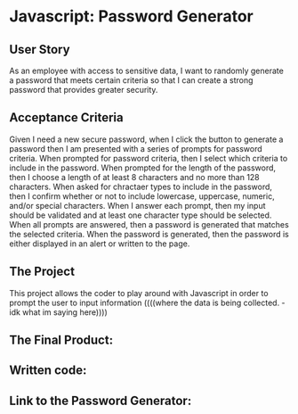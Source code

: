 # Javascript: Password Generator

## User Story
As an employee with access to sensitive data, I want to randomly generate a password that meets certain criteria so that I can create a strong password that provides greater security.

## Acceptance Criteria
Given I need a new secure password, when I click the button to generate a password then I am presented with a series of prompts for password criteria.
When prompted for password criteria, then I select which criteria to include in the password.
When prompted for the length of the password, then I choose a length of at least 8 characters and no more than 128 characters.
When asked for chractaer types to include in the password, then I confirm whether or not to include lowercase, uppercase, numeric, and/or special characters. 
When I answer each prompt, then my input should be validated and at least one character type should be selected. 
When all prompts are answered, then a password is generated that matches the selected criteria.
When the password is generated, then the password is either displayed in an alert or written to the page.

## The Project
This project allows the coder to play around with Javascript in order to prompt the user to input information ((((where the data is being collected. - idk what im saying here))))

## The Final Product:

## Written code: 

## Link to the Password Generator: 
